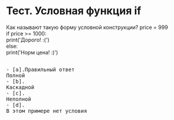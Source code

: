 # Тест. Условная функция if
Как называют такую форму условной конструкции?
price = 999<br>
if price >= 1000:<br>
  print('Дорого! :(')<br>
else:<br>
  print('Норм цена! :)')<br>
 <pre> 
- [a].Правильный ответ
Полной
- [b].
Каскадной
- [c].
Неполной
- [d].
В этом примере нет условия
 </pre>
